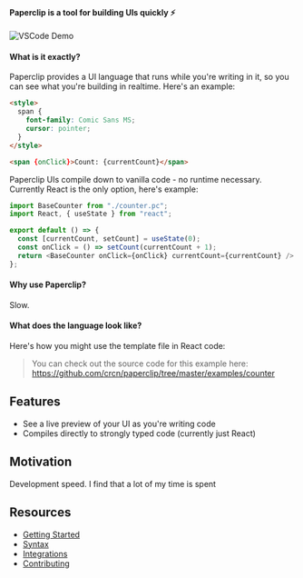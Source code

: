 #### Paperclip is a tool for building UIs quickly ⚡️

![VSCode Demo](https://user-images.githubusercontent.com/757408/75412579-f0965200-58f0-11ea-8043-76a0b0ec1a08.gif)

#### What is it exactly?

Paperclip provides a UI language that runs while you're writing in it, so you can see what you're building in realtime. Here's an example:

```html
<style>
  span {
    font-family: Comic Sans MS;
    cursor: pointer;
  }
</style>

<span {onClick}>Count: {currentCount}</span>
```

Paperclip UIs compile down to vanilla code - no runtime necessary. Currently React is the only option, here's example:

```javascript
import BaseCounter from "./counter.pc";
import React, { useState } from "react";

export default () => {
  const [currentCount, setCount] = useState(0);
  const onClick = () => setCount(currentCount + 1);
  return <BaseCounter onClick={onClick} currentCount={currentCount} />
};
```

#### Why use Paperclip?

Slow.

#### What does the language look like?

Here's how you might use the template file in React code:


> You can check out the source code for this example here: https://github.com/crcn/paperclip/tree/master/examples/counter

## Features

- See a live preview of your UI as you're writing code
- Compiles directly to strongly typed code (currently just React)

## Motivation

Development speed. I find that a lot of my time is spent

## Resources

- [Getting Started](./documentation/Getting&20Started)
- [Syntax](./documentation/Syntax)
- [Integrations](./documentation/Integrations)
- [Contributing](./documentation/Contributing)